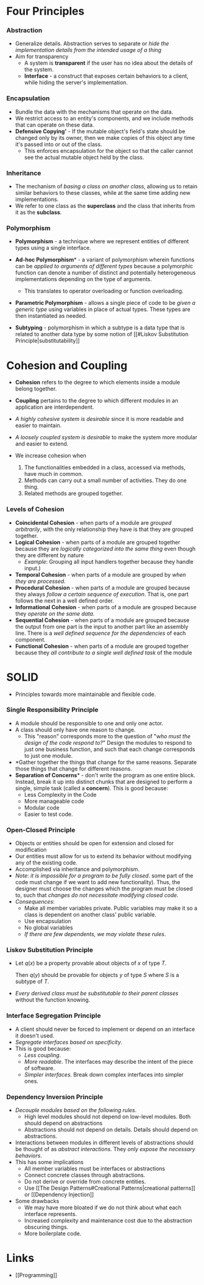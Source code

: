 # Four Principles

### Abstraction
* Generalize details. Abstraction serves to separate or *hide the implementation details from the intended usage of a thing*
* Aim for transparency
	* A system is **transparent** if the user has no idea about the details of the system.
	* **Interface** - a construct that exposes certain behaviors to a client, while hiding the server's implementation. 

### Encapsulation
* Bundle the data with the mechanisms that operate on the data.  
* We restrict access to an entity's components, and we include methods that can operate on these data. 
* **Defensive Copying'** - If the mutable object's field's state should be changed only by its owner, then we make copies of this object any time it's passed into or out of the class.
	* This enforces encapsulation for the object so that the caller cannot see the actual mutable object held by the class.

### Inheritance
* The mechanism of *basing a class on another class*, allowing us to retain similar behaviors to these classes, while at the same time adding new implementations.
* We refer to one class as the **superclass** and the class that inherits from it as the **subclass**.

### Polymorphism
* **Polymorphism** - a technique where we represent entities of different types using a single interface. 

* **Ad-hoc Polymorphism*** - a variant of polymorphism wherein functions can be *applied to arguments of different types* because a polymorphic function can denote a number of distinct and potentially heterogeneous implementations depending on the type of arguments.
	* This translates to operator overloading or function overloading.
* **Parametric Polymorphism** - allows a single piece of code to be *given a generic type* using variables in place of actual types. These types are then instantiated as needed.
* **Subtyping** - polymorphism in which a subtype is a data type that is related to another data type by some notion of [[#Liskov Substitution Principle|substitutability]]

# Cohesion and Coupling
* **Cohesion** refers to the degree to which elements inside a module belong together. 
* **Coupling** pertains to the degree to which different modules in an application are interdependent. 

* *A highly cohesive system is desirable* since it is more readable and easier to maintain.
* *A loosely coupled system is desirable* to make the system more modular and easier to extend.
* We increase cohesion when
	1. The functionalities embedded in a class, accessed via methods, have much in common.
	2. Methods can carry out a small number of activities. They do one thing.
	3. Related methods are grouped together.

### Levels of Cohesion
* **Coincidental Cohesion** - when parts of a module are *grouped arbitrarily*, with the only relationship they have is that they are grouped together. 
* **Logical Cohesion** - when parts of a module are grouped together because they are *logically categorized into the same thing* even though they are different by nature 
	* *Example*: Grouping all input handlers together because they handle input.)
* **Temporal Cohesion** - when parts of a module are grouped by *when they are processed.*
* **Procedural Cohesion** - when parts of a module are grouped because they always *follow a certain sequence of execution*. That is, one part follows the next in a well defined order.
* **Informational Cohesion** - when parts of a module are grouped because they *operate on the same data.*
* **Sequential Cohesion** - when parts of a module are grouped because the output from one part is the input to another part like an assembly line. There is a *well defined sequence for the dependencies* of each component.
* **Functional Cohesion** - when parts of a module are grouped together because they *all contribute to a single well defined task* of the module
# SOLID
* Principles towards more maintainable and flexible code.

### Single Responsibility Principle
* A module should be responsible to one and only one actor.
* A class should only have one reason to change. 
	* This "reason" corresponds more to the question of "*who must the design of the code respond to?*" Design the modules to respond to just one business function, and such that each change corresponds to just one module.
* *Gather together the things that change for the same reasons. Separate those things that change for different reasons.
* **Separation of Concerns*** - don't write the program as one entire block. Instead, break it up into distinct chunks that are designed to perform a single, simple task (called a **concern**). This is good because:
	* Less Complexity in the Code
	* More manageable code
	* Modular code
	* Easier to test code.

### Open-Closed Principle
* Objects or entities should be open for extension and closed for modification
* Our entities must allow for us to extend its behavior without modifying any of the existing code.
* Accomplished via inheritance and polymorphism.
* *Note*: *it is impossible for a program to be fully closed*. some part of the code must change if we want to add new functionality). Thus, the designer must choose the changes which the program must be closed to, such that *changes do not necessitate modifying closed code.*
* *Consequences*:
	* Make all member variables private. Public variables may make it so a class is dependent on another class' public variable.
	* Use encapsulation
	* No global variables 
	* *If there are few dependents, we may violate these rules*.

### Liskov Substitution Principle
* Let $q(x)$ be a property provable about objects of $x$ of type $T$.
  
  Then $q(y)$ should be provable for objects $y$ of type $S$ where $S$ is a subtype of $T$.
* *Every derived class must be substitutable to their parent classes* without the function knowing.

### Interface Segregation Principle
* A client should never be forced to implement or depend on an interface it doesn't used. 
* *Segregate interfaces based on specificity*.
* This is good because:
	* *Less coupling*.
	* *More readable*. The interfaces may describe the intent of the piece of software.
	* *Simpler interfaces*. Break down complex interfaces into simpler ones.

### Dependency Inversion Principle
* *Decouple modules based on the following rules*. 
	* High level modules should not depend on low-level modules. Both should depend on abstractions
	* Abstractions should not depend on details. Details should depend on abstractions.
* Interactions between modules in different levels of abstractions should be thought of as *abstract interactions*. They *only expose the necessary behaviors*.
* This has some implications
	* All member variables must be interfaces or abstractions
	* Connect concrete classes through abstractions.
	* Do not derive or override from concrete entities.
	* Use [[The Design Patterns#Creational Patterns|creational patterns]] or [[Dependency Injection]]
* Some drawbacks
	* We may have more bloated if we do not think about what each interface represents.
	* Increased complexity and maintenance cost due to the abstraction obscuring things.
	* More boilerplate code.

# Links
* [[Programming]]